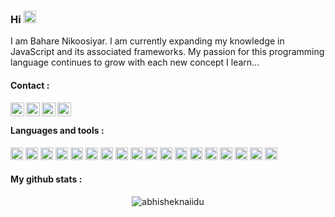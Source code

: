 ### Hi <img src="https://user-images.githubusercontent.com/74038190/216120986-f2752ca9-fe82-4aa3-befe-0a58db010d85.png" height="20px" width="20px" alt="happy-face">

I am Bahare Nikoosiyar. I am currently expanding my knowledge in JavaScript and its associated frameworks. My passion for this programming language continues to grow with each new concept I learn...

<h4>Contact :</h4>

<a href="mailto:bahare.nikoosiyar@gmail.com">
  <img align="left" alt="Bahare Nikoosiyar's Email" width="22px" src="https://user-images.githubusercontent.com/71316063/234708953-e7832e9b-91cd-49c5-9516-179194611dbd.svg" />
</a>
<a href="https://www.linkedin.com/in/bahare-nikoosiyar/">
  <img align="left" alt="Bahare Nikoosiyar's LinkedIN" width="22px" src="https://user-images.githubusercontent.com/71316063/234707906-333fb383-e5cc-4cd9-82b9-4c39bcf85858.svg" />
</a>

<a href="https://t.me/bahareni1">
  <img align="left" alt="Bahare Nikoosiyar's Telegram" width="22px" src="https://user-images.githubusercontent.com/71316063/234709288-0595e392-489e-4996-be8b-90e5a5e2d999.svg" />
</a>

<a href="https://instagram.com/bahareni1">
  <img align="left" alt="Bahare Nikoosiyar's instagram" width="22px" src="https://user-images.githubusercontent.com/71316063/234709292-4c42ba69-8d13-4337-b0a3-43887bdde014.svg" />
</a>

<br/>

<h4>Languages and tools :</h4>  
<div>
<img height="20" title="Html" height="20px" alt="html" src="https://user-images.githubusercontent.com/71316063/234701847-8ce9b8fc-cd0f-4fce-b117-35d8a82f36d7.svg">
<img height="20" title="Emmet" height="20px" alt="emmet" src="https://user-images.githubusercontent.com/71316063/234702498-609a95de-a022-4a8c-a362-a1c89af58ecc.svg">
<img height="20" title="Css" height="20px" alt="css" src="https://user-images.githubusercontent.com/71316063/234702404-e0fccd9b-d08c-413c-a217-cfc3419b22ce.svg">
<img height="20" title="Sass" height="20px" alt="sass" src="https://user-images.githubusercontent.com/71316063/234703551-cfdd656d-a6a1-4601-8620-a6817a3f76e1.svg">
<img height="20" title="Bootstrap" height="20px" src="https://user-images.githubusercontent.com/71316063/234702673-ac334b20-0ef4-4cb4-96ee-ba4534877881.svg">
<img height="20" title="TailwindCSS" height="20px" src="https://user-images.githubusercontent.com/71316063/234702694-969646b7-1ab8-4370-9f82-4ff344c47327.svg">
<img height="20" title="Javascript" height="20px" src="https://user-images.githubusercontent.com/71316063/234703390-ac7a6ba2-d630-4d69-88d8-e41a661a0c00.svg">
<img height="20" title="Typescript" height="20px" src="https://user-images.githubusercontent.com/71316063/234702730-c4868781-600c-488d-95c8-989ba9f6f971.svg">
<img height="20" title="React.js" height="20px" src="https://user-images.githubusercontent.com/71316063/234702761-c702fa5f-a57f-4e5a-a76c-3e1eea1166a9.svg">
<img height="20" title="Next.js"  height="20px" src="https://user-images.githubusercontent.com/71316063/234712047-c0635925-51ca-4683-b331-49bd78c5a61a.svg">
<img height="20" title="Redux" height="20px" src="https://user-images.githubusercontent.com/71316063/234703574-c41b056c-c59b-4b8a-a9c2-b6a5fa800d56.svg">
<img height="20" src="https://github.com/bn-2002/Rick-and-Morty/assets/71316063/536b29bf-ca9c-4822-996b-5bad18baf408" alt="React Query" title="React Query"/>
<img height="20" src="https://github.com/bn-2002/Rick-and-Morty/assets/71316063/68911720-64a6-4ae6-8798-2224ee9c404c" alt="Zustand" title="Zustand"/>
<img height="20" src="https://github.com/bn-2002/Calendar/assets/71316063/a1c471c7-8fca-4422-a300-29632b365133" alt="Storybook" title="Storybook"/>
<img height="20" title="Ant design" height="20px" src="https://user-images.githubusercontent.com/71316063/234716205-710d8787-2c89-4cad-8b21-49908ff94dc0.svg">
<img height="20"  title="Material UI" src="https://user-images.githubusercontent.com/71316063/234716203-65ceb2aa-6003-45c2-babe-81d4f99e5901.svg">
<img height="20" title="Firebase" src="https://user-images.githubusercontent.com/71316063/234703501-2e755796-bd16-4879-9d56-26fd8704a946.svg">
<img height="20" title="Git" src="https://user-images.githubusercontent.com/71316063/234711940-7adbc744-51d9-45eb-a6e2-b8abdf0eeff3.svg">
</div>
<h4>My github stats :</h4> 

<p align="center"> <img src="https://github-readme-stats.vercel.app/api?username=bn-2002&show_icons=true&theme=gotham" alt="abhisheknaiidu" />

 
